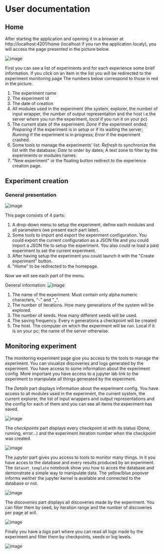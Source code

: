 # User documentation
## Home

After starting the application and opening it in a browser at http://localhost:4201/home (localhost if you run the application localy), you will access the page presented in the picture below. 

![image](../../../docs/user_doc_images/home/all-note.png)

First you can see a list of experiments and  for each experience some brief information. If you click on an item in the list you will be redirected to the experiment monitoring page
The numbers below correspond to those in red in the picture.
1. The experiment name
2. The experiment id
3. The date of creation
4. All modules used in the experiment (the system, explorer, the number of input wrapper, the number of output representation and the host i.e.the server where you run the experiment, *local* if you run it on your pc)
5. The current state of the experiment: *Done* if the experiment ended; *Preparing* if the experiment is in setup or if its waiting the server; *Running* if the experiment is in progress; *Error* if the experiment crashed.
6. Some tools to manage the experiments' list: *Refresh* to synchronize the list with the database; *Date* to order by dates; A text zone to filter by the experiments or modules names.
7. "New experiment" or the floating button redirect to the experience creation page.
## Experiment creation

### General presentation
![image](../../../docs/user_doc_images/creation/all.png)

This page consists of 4 parts:

1. A drop-down menu to setup the experiment, define each modules and all parameters (we present each part later).
2. Some tools to import and export the experiment configuration. You could export the current configuration as a JSON file and you could import a JSON file to setup the experiment. You also could re load a past experiment to set the current experiment.
3. After having setup the experiment you could launch it with the "Create experiment" button.
4. "Home" to be redirected to the homepage.

Now we will see each part of the menu.

General information:
![image](../../../docs/user_doc_images/creation/general-information.png)

1. The name of the experiment. Must contain only alpha numeric characters, "-" and "_".
2. The number of iterations. How many generations of the system will be explored.
3. The number of seeds. How many different seeds will be used.
4. The saving frequency. Every n generations a checkpoint will be created
5. The host. The computer on which the experiment will be run. Local if it is on your pc; the name of the server otherwise.

## Monitoring experiment

The monitoring experiment page give you access to the tools to manage the experiment. You can visualize discoveries and logs generated by the experiment. You have access to some information about the experiment config. More important you have access to a jupyter lab link to the experiment to manipulate all things generated by the experiment.


The *Details* part displays information about the experiment config. You have access to all modules used in the experiment, the current system, the current explorer, the list of input wrappers and output representations and the config for each of them and you can see all items the experiment has saved.

![image](../../../docs/user_doc_images/monitoring/details.png)

The *checkpoints* part displays every checkpoint id with its status (Done, running, error...) and the experiment iteration number when the checkpoint was created.

![image](../../../docs/user_doc_images/monitoring/checkpoints.png)

The *jupyter* part gives you access to tools to monitor many things. In it you have acces to the database and every results produced by an experiment.
The `dataset_template` notebook show you how to acces the database and demonstrate a simple way to manipulate data.
The yellow/blue popover informs weither the jupyter kernel is available and connected to the database or not.

![image](../../../docs/user_doc_images/monitoring/jupyter.png)

The *discoveries* part displays all discoveries made by the experiment. You can filter them by seed, by iteration range and the number of discoveries per page at will.

![image](../../../docs/user_doc_images/monitoring/discoveries.png)


Finally you have a *logs* part where you can read all logs made by the experiment and filter them by checkpoints, seeds or log levels.


![image](../../../docs/user_doc_images/monitoring/logs.png)
